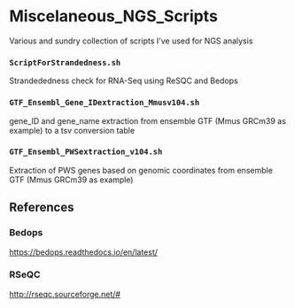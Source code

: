 # Miscelaneous_NGS_Scripts
Various and sundry collection of scripts I've used for NGS analysis  

### `ScriptForStrandedness.sh`
Strandededness check for RNA-Seq using ReSQC and Bedops


### `GTF_Ensembl_Gene_IDextraction_Mmusv104.sh`
gene_ID and gene_name extraction from ensemble GTF (Mmus GRCm39 as example) to a tsv conversion table


### `GTF_Ensembl_PWSextraction_v104.sh`
Extraction of PWS genes based on genomic coordinates from ensemble GTF (Mmus GRCm39 as example)


## References  

### Bedops
https://bedops.readthedocs.io/en/latest/  
### RSeQC
http://rseqc.sourceforge.net/#  



